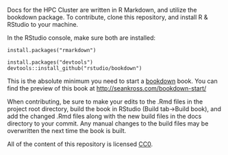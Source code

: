 
Docs for the HPC Cluster are written in R Markdown, and utilize the bookdown package. To contribute, clone this repository, and install R & RStudio to your machine.


In the RStudio console, make sure both are installed:



```
install.packages("rmarkdown")
```

```
install.packages("devtools")
devtools::install_github("rstudio/bookdown")
```


This is the absolute minimum you need to start a [bookdown](https://bookdown.org/home/about.html) book. You can find the
preview of this book at http://seankross.com/bookdown-start/

When contributing, be sure to make your edits to the .Rmd files in the project root directory, build the book in RStudio (Build tab->Build book), and add the changed .Rmd files along with the new build files in the docs directory to your commit. Any manual changes to the build files may be overwritten the next time the book is built.

All of the content of this repository is licensed 
[CC0](https://creativecommons.org/publicdomain/zero/1.0/).
